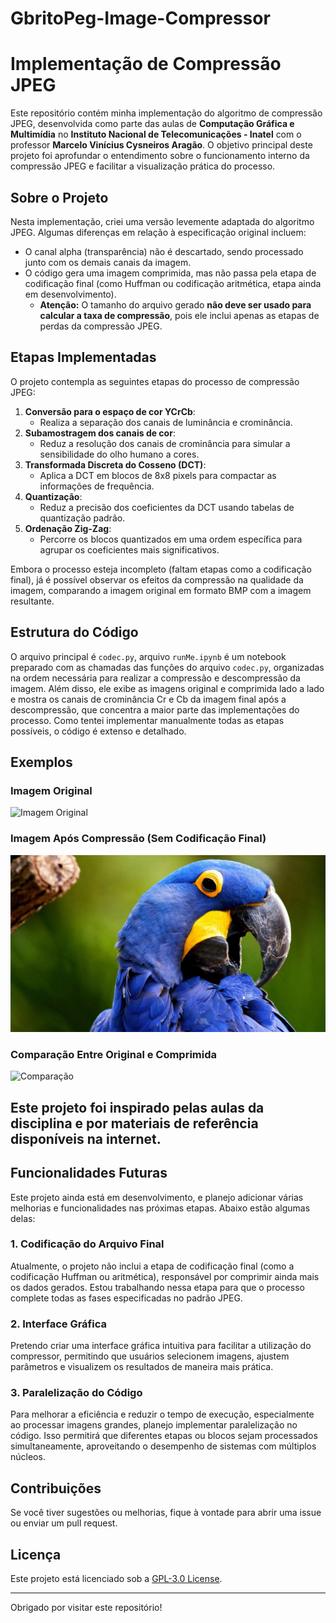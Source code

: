 # GbritoPeg-Image-Compressor
# Implementação de Compressão JPEG

Este repositório contém minha implementação do algoritmo de compressão JPEG, desenvolvida como parte das aulas de **Computação Gráfica e Multimídia** no **Instituto Nacional de Telecomunicações - Inatel** com o professor **Marcelo Vinícius Cysneiros Aragão**. O objetivo principal deste projeto foi aprofundar o entendimento sobre o funcionamento interno da compressão JPEG e facilitar a visualização prática do processo.

## Sobre o Projeto

Nesta implementação, criei uma versão levemente adaptada do algoritmo JPEG. Algumas diferenças em relação à especificação original incluem:

- O canal alpha (transparência) não é descartado, sendo processado junto com os demais canais da imagem.
- O código gera uma imagem comprimida, mas não passa pela etapa de codificação final (como Huffman ou codificação aritmética, etapa ainda em desenvolvimento). 
  - **Atenção:** O tamanho do arquivo gerado **não deve ser usado para calcular a taxa de compressão**, pois ele inclui apenas as etapas de perdas da compressão JPEG.

## Etapas Implementadas

O projeto contempla as seguintes etapas do processo de compressão JPEG:

1. **Conversão para o espaço de cor YCrCb**:
   - Realiza a separação dos canais de luminância e crominância.
2. **Subamostragem dos canais de cor**:
   - Reduz a resolução dos canais de crominância para simular a sensibilidade do olho humano a cores.
3. **Transformada Discreta do Cosseno (DCT)**:
   - Aplica a DCT em blocos de 8x8 pixels para compactar as informações de frequência.
4. **Quantização**:
   - Reduz a precisão dos coeficientes da DCT usando tabelas de quantização padrão.
5. **Ordenação Zig-Zag**:
   - Percorre os blocos quantizados em uma ordem específica para agrupar os coeficientes mais significativos.

Embora o processo esteja incompleto (faltam etapas como a codificação final), já é possível observar os efeitos da compressão na qualidade da imagem, comparando a imagem original em formato BMP com a imagem resultante.

## Estrutura do Código

O arquivo principal é `codec.py`,  arquivo `runMe.ipynb` é um notebook preparado com as chamadas das funções do arquivo `codec.py`, organizadas na ordem necessária para realizar a compressão e descompressão da imagem. Além disso, ele exibe as imagens original e comprimida lado a lado e mostra os canais de crominância Cr e Cb da imagem final após a descompressão, que concentra a maior parte das implementações do processo. Como tentei implementar manualmente todas as etapas possíveis, o código é extenso e detalhado.

## Exemplos

### Imagem Original
![Imagem Original](imgs/Arara-Azul.bmp.bmp)

### Imagem Após Compressão (Sem Codificação Final)
![Imagem Comprimida](tests/arara-azul-compressed.png)

### Comparação Entre Original e Comprimida
![Comparação](tests/comparação.png)

## Este projeto foi inspirado pelas aulas da disciplina e por materiais de referência disponíveis na internet.

## Funcionalidades Futuras

Este projeto ainda está em desenvolvimento, e planejo adicionar várias melhorias e funcionalidades nas próximas etapas. Abaixo estão algumas delas:

### 1. Codificação do Arquivo Final
Atualmente, o projeto não inclui a etapa de codificação final (como a codificação Huffman ou aritmética), responsável por comprimir ainda mais os dados gerados. Estou trabalhando nessa etapa para que o processo complete todas as fases especificadas no padrão JPEG.

### 2. Interface Gráfica
Pretendo criar uma interface gráfica intuitiva para facilitar a utilização do compressor, permitindo que usuários selecionem imagens, ajustem parâmetros e visualizem os resultados de maneira mais prática.

### 3. Paralelização do Código
Para melhorar a eficiência e reduzir o tempo de execução, especialmente ao processar imagens grandes, planejo implementar paralelização no código. Isso permitirá que diferentes etapas ou blocos sejam processados simultaneamente, aproveitando o desempenho de sistemas com múltiplos núcleos.

## Contribuições

Se você tiver sugestões ou melhorias, fique à vontade para abrir uma issue ou enviar um pull request. 

## Licença

Este projeto está licenciado sob a [GPL-3.0 License](LICENSE).

---

Obrigado por visitar este repositório!
